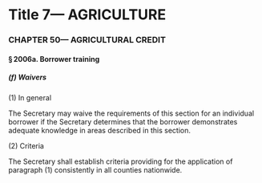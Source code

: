 
# Title 7— AGRICULTURE
### CHAPTER 50— AGRICULTURAL CREDIT
#### § 2006a. Borrower training
##### (f) Waivers

(1) In general

The Secretary may waive the requirements of this section for an individual borrower if the Secretary determines that the borrower demonstrates adequate knowledge in areas described in this section.

(2) Criteria

The Secretary shall establish criteria providing for the application of paragraph (1) consistently in all counties nationwide.
